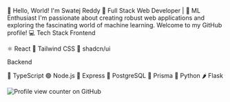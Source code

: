 👋 Hello, World! I'm Swatej Reddy
🚀 Full Stack Web Developer | 🤖 ML Enthusiast
I'm passionate about creating robust web applications and exploring the fascinating world of machine learning. Welcome to my GitHub profile!
💻 Tech Stack
Frontend

⚛️ React
🎨 Tailwind CSS
🧰 shadcn/ui

Backend

📘 TypeScript
🟢 Node.js
🚂 Express
🐘 PostgreSQL
🔷 Prisma
🐍 Python
🌶️ Flask

![Profile view counter on GitHub](https://komarev.com/ghpvc/?username=SwatejReddy)
